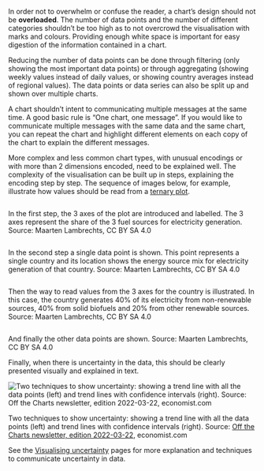 In order not to overwhelm or confuse the reader, a chart’s design should not be **overloaded**. The number of data points and the number of different categories shouldn’t be too high as to not overcrowd the visualisation with marks and colours. Providing enough white space is important for easy digestion of the information contained in a chart.

Reducing the number of data points can be done through filtering (only showing the most important data points) or through aggregating (showing weekly values instead of daily values, or showing country averages instead of regional values). The data points or data series can also be split up and shown over multiple charts.

A chart shouldn’t intent to communicating multiple messages at the same time. A good basic rule is “One chart, one message”. If you would like to communicate multiple messages with the same data and the same chart, you can repeat the chart and highlight different elements on each copy of the chart to explain the different messages.

More complex and less common chart types, with unusual encodings or with more than 2 dimensions encoded, need to be explained well. The complexity of the visualisation can be built up in steps, explaining the encoding step by step. The sequence of images below, for example, illustrate how values should be read from a [ternary plot](https://en.wikipedia.org/wiki/Ternary_plot).

<p class='center'>
<img src='Making%20data%20visualisations%20understandable%20648d0f70b68446a19ed8c94e7ef74fc2/ternary-plot-1.png' alt='' class='max-600' />
</p>

In the first step, the 3 axes of the plot are introduced and labelled. The 3 axes represent the share of the 3 fuel sources for electricity generation. Source: Maarten Lambrechts, CC BY SA 4.0

<p class='center'>
<img src='Making%20data%20visualisations%20understandable%20648d0f70b68446a19ed8c94e7ef74fc2/ternary-plot-2.png' alt='' class='max-600' />
</p>

In the second step a single data point is shown. This point represents a single country and its location shows the energy source mix for electricity generation of that country. Source: Maarten Lambrechts, CC BY SA 4.0

<p class='center'>
<img src='Making%20data%20visualisations%20understandable%20648d0f70b68446a19ed8c94e7ef74fc2/ternary-plot-3.png' alt='' class='max-600' />
</p>

Then the way to read values from the 3 axes for the country is illustrated. In this case, the country generates 40% of its electricity from non-renewable sources, 40% from solid biofuels and 20% from other renewable sources. Source: Maarten Lambrechts, CC BY SA 4.0

<p class='center'>
<img src='Making%20data%20visualisations%20understandable%20648d0f70b68446a19ed8c94e7ef74fc2/ternary-plot-4.png' alt='' class='max-600' />
</p>

And finally the other data points are shown. Source: Maarten Lambrechts, CC BY SA 4.0

Finally, when there is uncertainty in the data, this should be clearly presented visually and explained in text.

![Two techniques to show uncertainty: showing a trend line with all the data points (left) and trend lines with confidence intervals (right). Source: [Off the Charts newsletter, edition 2022-03-22](https://view.e.economist.com/?qs=47ab3ac6d352c46ac7318d7ce367556de7dd947ad3a613a2d4dcb8792845728c3189c76ff24221ff1a77a68a44f1252997c6d0a7755aab10a081512f13b1d124399971df0256fc452f5bfacbc167e6b7), economist.com](Making%20data%20visualisations%20understandable%20648d0f70b68446a19ed8c94e7ef74fc2/economist-trendline-confidence-intervals.png)

Two techniques to show uncertainty: showing a trend line with all the data points (left) and trend lines with confidence intervals (right). Source: [Off the Charts newsletter, edition 2022-03-22](https://view.e.economist.com/?qs=47ab3ac6d352c46ac7318d7ce367556de7dd947ad3a613a2d4dcb8792845728c3189c76ff24221ff1a77a68a44f1252997c6d0a7755aab10a081512f13b1d124399971df0256fc452f5bfacbc167e6b7), economist.com

See the <span class='internal-link'>[Visualising uncertainty](tag/visualising-uncertainty)</span> pages for more explanation and techniques to communicate uncertainty in data.